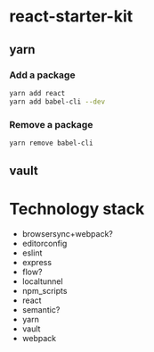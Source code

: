 # react-starter-kit

## yarn

### Add a package

```sh
yarn add react
yarn add babel-cli --dev
```
### Remove a package

```sh
yarn remove babel-cli
```

## vault



# Technology stack

* browsersync+webpack?
* editorconfig
* eslint
* express
* flow?
* localtunnel
* npm_scripts
* react
* semantic?
* yarn
* vault
* webpack

